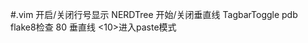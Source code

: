 #.vim
<F2>开启/关闭行号显示
<F3>NERDTree
<F4>开始/关闭垂直线
<F5>TagbarToggle
<F6>pdb
<F7>flake8检查
<F9>80 垂直线
<10>进入paste模式

